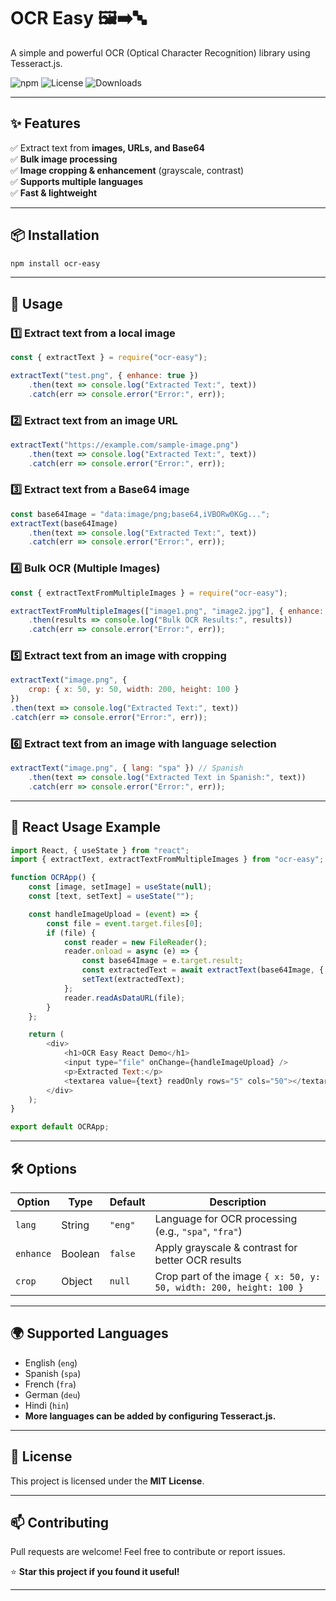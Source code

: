 # OCR Easy 🖼️➡️🔤  
A simple and powerful OCR (Optical Character Recognition) library using Tesseract.js.

![npm](https://img.shields.io/npm/v/ocr-easy) ![License](https://img.shields.io/npm/l/ocr-easy) ![Downloads](https://img.shields.io/npm/dt/ocr-easy)

---

## ✨ Features
✅ Extract text from **images, URLs, and Base64**  
✅ **Bulk image processing**  
✅ **Image cropping & enhancement** (grayscale, contrast)  
✅ **Supports multiple languages**  
✅ **Fast & lightweight**  

---

## 📦 Installation

```sh
npm install ocr-easy
```

---

## 🚀 Usage

### 1️⃣ Extract text from a local image

```javascript
const { extractText } = require("ocr-easy");

extractText("test.png", { enhance: true })
    .then(text => console.log("Extracted Text:", text))
    .catch(err => console.error("Error:", err));
```

### 2️⃣ Extract text from an image URL

```javascript
extractText("https://example.com/sample-image.png")
    .then(text => console.log("Extracted Text:", text))
    .catch(err => console.error("Error:", err));
```

### 3️⃣ Extract text from a Base64 image

```javascript
const base64Image = "data:image/png;base64,iVBORw0KGg...";
extractText(base64Image)
    .then(text => console.log("Extracted Text:", text))
    .catch(err => console.error("Error:", err));
```

### 4️⃣ Bulk OCR (Multiple Images)

```javascript
const { extractTextFromMultipleImages } = require("ocr-easy");

extractTextFromMultipleImages(["image1.png", "image2.jpg"], { enhance: true })
    .then(results => console.log("Bulk OCR Results:", results))
    .catch(err => console.error("Error:", err));
```

### 5️⃣ Extract text from an image with cropping

```javascript
extractText("image.png", { 
    crop: { x: 50, y: 50, width: 200, height: 100 } 
})
.then(text => console.log("Extracted Text:", text))
.catch(err => console.error("Error:", err));
```

### 6️⃣ Extract text from an image with language selection

```javascript
extractText("image.png", { lang: "spa" }) // Spanish
    .then(text => console.log("Extracted Text in Spanish:", text))
    .catch(err => console.error("Error:", err));
```

---

## 🚀 React Usage Example

```javascript
import React, { useState } from "react";
import { extractText, extractTextFromMultipleImages } from "ocr-easy";

function OCRApp() {
    const [image, setImage] = useState(null);
    const [text, setText] = useState("");

    const handleImageUpload = (event) => {
        const file = event.target.files[0];
        if (file) {
            const reader = new FileReader();
            reader.onload = async (e) => {
                const base64Image = e.target.result;
                const extractedText = await extractText(base64Image, { enhance: true });
                setText(extractedText);
            };
            reader.readAsDataURL(file);
        }
    };

    return (
        <div>
            <h1>OCR Easy React Demo</h1>
            <input type="file" onChange={handleImageUpload} />
            <p>Extracted Text:</p>
            <textarea value={text} readOnly rows="5" cols="50"></textarea>
        </div>
    );
}

export default OCRApp;
```

---

## 🛠️ Options

| Option  | Type    | Default  | Description |
|---------|--------|----------|-------------|
| `lang`  | String | `"eng"`  | Language for OCR processing (e.g., `"spa"`, `"fra"`) |
| `enhance` | Boolean | `false` | Apply grayscale & contrast for better OCR results |
| `crop`  | Object | `null` | Crop part of the image `{ x: 50, y: 50, width: 200, height: 100 }` |

---

## 🌍 Supported Languages

- English (`eng`)
- Spanish (`spa`)
- French (`fra`)
- German (`deu`)
- Hindi (`hin`)
- **More languages can be added by configuring Tesseract.js.**

---

## 📜 License

This project is licensed under the **MIT License**.

---

## 📫 Contributing

Pull requests are welcome! Feel free to contribute or report issues.

⭐ **Star this project if you found it useful!**

---

